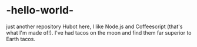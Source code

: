 # -hello-world-
just another repository
Hubot here, I like Node.js and Coffeescript (that's what I'm made of!).
I've had tacos on the moon and find them far superior to Earth tacos.
